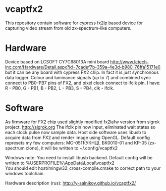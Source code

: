# vcaptfx2
This repository contain software for cypress fx2lp based device for capturing video stream from old zx-spectrum-like computers.

# Hardware

Device based on LCSOFT CY7C68013A mini board http://www.lctech-inc.com/Hardware/Detail.aspx?id=7cadef7b-359a-4e3d-b980-76ffa15171e0
but it can be any board with cypress FX2 chip.
In fact it is just synchronous data logger. Colour and luminance signals (up to 7) and combined sync connect to PB0-PB7 pins of FX2, and pixel clock connect to ifclk pin.
I have:  R - PB0,  G - PB1, B - PB2, L - PB3,   S - PB4, clk - ifclk.

# Software
As firmware for FX2 chip used slightly modified fx2lafw version from sigrok project. http://sigrok.org
The ifclk pin now input, eliminated wait states so each clock pulse now sample data. 
Host side software uses libusb to acquire data from FX2 and render image using OpenGL.
Default config represets my few computers: МС-0511(УКНЦ), БК0010-01 and КР-05 (zx-spectrum clone), it 
will be written to ~/.config/vcaptfx2

Windows note: You need to install libusb backend. Default config will be written to %USERPROFILE%\AppData\Local\vcaptfx2\
You should edit host/mingw32_cross-compile.cmake to correct path to your windows toolchain.

Hardware description (rus): http://y-salnikov.github.io/vcaptfx2/
